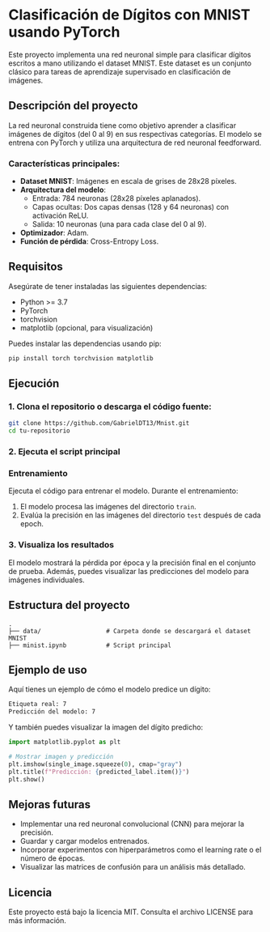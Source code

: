 # Clasificación de Dígitos con MNIST usando PyTorch

Este proyecto implementa una red neuronal simple para clasificar dígitos escritos a mano utilizando el dataset MNIST. Este dataset es un conjunto clásico para tareas de aprendizaje supervisado en clasificación de imágenes.

## Descripción del proyecto

La red neuronal construida tiene como objetivo aprender a clasificar imágenes de dígitos (del 0 al 9) en sus respectivas categorías. El modelo se entrena con PyTorch y utiliza una arquitectura de red neuronal feedforward.

### Características principales:
- **Dataset MNIST**: Imágenes en escala de grises de 28x28 píxeles.
- **Arquitectura del modelo**:
  - Entrada: 784 neuronas (28x28 píxeles aplanados).
  - Capas ocultas: Dos capas densas (128 y 64 neuronas) con activación ReLU.
  - Salida: 10 neuronas (una para cada clase del 0 al 9).
- **Optimizador**: Adam.
- **Función de pérdida**: Cross-Entropy Loss.

## Requisitos

Asegúrate de tener instaladas las siguientes dependencias:

- Python >= 3.7
- PyTorch
- torchvision
- matplotlib (opcional, para visualización)

Puedes instalar las dependencias usando pip:

```bash
pip install torch torchvision matplotlib
```

## Ejecución

### 1. Clona el repositorio o descarga el código fuente:

```bash
git clone https://github.com/GabrielDT13/Mnist.git
cd tu-repositorio
```

### 2. Ejecuta el script principal

### Entrenamiento
Ejecuta el código para entrenar el modelo. Durante el entrenamiento:
1. El modelo procesa las imágenes del directorio `train`.
2. Evalúa la precisión en las imágenes del directorio `test` después de cada epoch.

### 3. Visualiza los resultados

El modelo mostrará la pérdida por época y la precisión final en el conjunto de prueba. Además, puedes visualizar las predicciones del modelo para imágenes individuales.

## Estructura del proyecto

```
.
├── data/                  # Carpeta donde se descargará el dataset MNIST
├── minist.ipynb           # Script principal
```

## Ejemplo de uso

Aquí tienes un ejemplo de cómo el modelo predice un dígito:

```bash
Etiqueta real: 7
Predicción del modelo: 7
```

Y también puedes visualizar la imagen del dígito predicho:

```python
import matplotlib.pyplot as plt

# Mostrar imagen y predicción
plt.imshow(single_image.squeeze(0), cmap="gray")
plt.title(f"Predicción: {predicted_label.item()}")
plt.show()
```

## Mejoras futuras

- Implementar una red neuronal convolucional (CNN) para mejorar la precisión.
- Guardar y cargar modelos entrenados.
- Incorporar experimentos con hiperparámetros como el learning rate o el número de épocas.
- Visualizar las matrices de confusión para un análisis más detallado.

## Licencia

Este proyecto está bajo la licencia MIT. Consulta el archivo LICENSE para más información.

